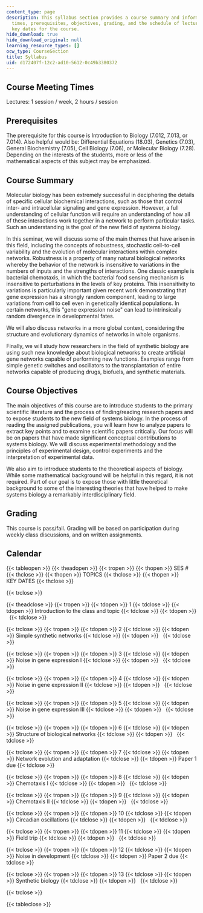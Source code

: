 ```yaml
---
content_type: page
description: This syllabus section provides a course summary and information on meeting
  times, prerequisites, objectives, grading, and the schedule of lecture topics and
  key dates for the course.
hide_download: true
hide_download_original: null
learning_resource_types: []
ocw_type: CourseSection
title: Syllabus
uid: d172407f-12c2-ad10-5612-0c49b3380372
---
```


Course Meeting Times
--------------------

Lectures: 1 session / week, 2 hours / session

Prerequisites
-------------

The prerequisite for this course is Introduction to Biology (7.012, 7.013, or 7.014). Also helpful would be: Differential Equations (18.03), Genetics (7.03), General Biochemistry (7.05), Cell Biology (7.06), or Molecular Biology (7.28). Depending on the interests of the students, more or less of the mathematical aspects of this subject may be emphasized.

Course Summary
--------------

Molecular biology has been extremely successful in deciphering the details of specific cellular biochemical interactions, such as those that control inter- and intracellular signaling and gene expression. However, a full understanding of cellular function will require an understanding of how all of these interactions work together in a network to perform particular tasks. Such an understanding is the goal of the new field of systems biology.

In this seminar, we will discuss some of the main themes that have arisen in this field, including the concepts of robustness, stochastic cell-to-cell variability and the evolution of molecular interactions within complex networks. Robustness is a property of many natural biological networks whereby the behavior of the network is insensitive to variations in the numbers of inputs and the strengths of interactions. One classic example is bacterial chemotaxis, in which the bacterial food sensing mechanism is insensitive to perturbations in the levels of key proteins. This insensitivity to variations is particularly important given recent work demonstrating that gene expression has a strongly random component, leading to large variations from cell to cell even in genetically identical populations. In certain networks, this "gene expression noise" can lead to intrinsically random divergence in developmental fates.

We will also discuss networks in a more global context, considering the structure and evolutionary dynamics of networks in whole organisms.

Finally, we will study how researchers in the field of synthetic biology are using such new knowledge about biological networks to create artificial gene networks capable of performing new functions. Examples range from simple genetic switches and oscillators to the transplantation of entire networks capable of producing drugs, biofuels, and synthetic materials.

Course Objectives
-----------------

The main objectives of this course are to introduce students to the primary scientific literature and the process of finding/reading research papers and to expose students to the new field of systems biology. In the process of reading the assigned publications, you will learn how to analyze papers to extract key points and to examine scientific papers critically. Our focus will be on papers that have made significant conceptual contributions to systems biology. We will discuss experimental methodology and the principles of experimental design, control experiments and the interpretation of experimental data.

We also aim to introduce students to the theoretical aspects of biology. While some mathematical background will be helpful in this regard, it is not required. Part of our goal is to expose those with little theoretical background to some of the interesting theories that have helped to make systems biology a remarkably interdisciplinary field.

Grading
-------

This course is pass/fail. Grading will be based on participation during weekly class discussions, and on written assignments.

Calendar
--------

{{< tableopen >}}
{{< theadopen >}}
{{< tropen >}}
{{< thopen >}}
SES #
{{< thclose >}}
{{< thopen >}}
TOPICS
{{< thclose >}}
{{< thopen >}}
KEY DATES
{{< thclose >}}

{{< trclose >}}

{{< theadclose >}}
{{< tropen >}}
{{< tdopen >}}
1
{{< tdclose >}}
{{< tdopen >}}
Introduction to the class and topic
{{< tdclose >}}
{{< tdopen >}}
 
{{< tdclose >}}

{{< trclose >}}
{{< tropen >}}
{{< tdopen >}}
2
{{< tdclose >}}
{{< tdopen >}}
Simple synthetic networks
{{< tdclose >}}
{{< tdopen >}}
 
{{< tdclose >}}

{{< trclose >}}
{{< tropen >}}
{{< tdopen >}}
3
{{< tdclose >}}
{{< tdopen >}}
Noise in gene expression I
{{< tdclose >}}
{{< tdopen >}}
 
{{< tdclose >}}

{{< trclose >}}
{{< tropen >}}
{{< tdopen >}}
4
{{< tdclose >}}
{{< tdopen >}}
Noise in gene expression II
{{< tdclose >}}
{{< tdopen >}}
 
{{< tdclose >}}

{{< trclose >}}
{{< tropen >}}
{{< tdopen >}}
5
{{< tdclose >}}
{{< tdopen >}}
Noise in gene expression III
{{< tdclose >}}
{{< tdopen >}}
 
{{< tdclose >}}

{{< trclose >}}
{{< tropen >}}
{{< tdopen >}}
6
{{< tdclose >}}
{{< tdopen >}}
Structure of biological networks
{{< tdclose >}}
{{< tdopen >}}
 
{{< tdclose >}}

{{< trclose >}}
{{< tropen >}}
{{< tdopen >}}
7
{{< tdclose >}}
{{< tdopen >}}
Network evolution and adaptation
{{< tdclose >}}
{{< tdopen >}}
Paper 1 due
{{< tdclose >}}

{{< trclose >}}
{{< tropen >}}
{{< tdopen >}}
8
{{< tdclose >}}
{{< tdopen >}}
Chemotaxis I
{{< tdclose >}}
{{< tdopen >}}
 
{{< tdclose >}}

{{< trclose >}}
{{< tropen >}}
{{< tdopen >}}
9
{{< tdclose >}}
{{< tdopen >}}
Chemotaxis II
{{< tdclose >}}
{{< tdopen >}}
 
{{< tdclose >}}

{{< trclose >}}
{{< tropen >}}
{{< tdopen >}}
10
{{< tdclose >}}
{{< tdopen >}}
Circadian oscillations
{{< tdclose >}}
{{< tdopen >}}
 
{{< tdclose >}}

{{< trclose >}}
{{< tropen >}}
{{< tdopen >}}
11
{{< tdclose >}}
{{< tdopen >}}
Field trip
{{< tdclose >}}
{{< tdopen >}}
 
{{< tdclose >}}

{{< trclose >}}
{{< tropen >}}
{{< tdopen >}}
12
{{< tdclose >}}
{{< tdopen >}}
Noise in development
{{< tdclose >}}
{{< tdopen >}}
Paper 2 due
{{< tdclose >}}

{{< trclose >}}
{{< tropen >}}
{{< tdopen >}}
13
{{< tdclose >}}
{{< tdopen >}}
Synthetic biology
{{< tdclose >}}
{{< tdopen >}}
 
{{< tdclose >}}

{{< trclose >}}

{{< tableclose >}}